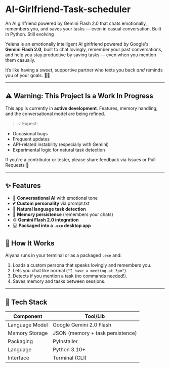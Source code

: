 # AI-Girlfriend-Task-scheduler
An AI girlfriend powered by Gemini Flash 2.0 that chats emotionally, remembers you, and saves your tasks — even in casual conversation. Built in Python. Still evolving

Yelena is an emotionally intelligent AI girlfriend powered by Google's **Gemini Flash 2.0**, built to chat lovingly, remember your past conversations, and help you stay productive by saving tasks — even when you mention them casually.

It’s like having a sweet, supportive partner who texts you back *and* reminds you of your goals. 💬📌

---

## ⚠️ Warning: This Project Is a Work In Progress

This app is currently in **active development**. Features, memory handling, and the conversational model are being refined.

> 💡 Expect:
- Occasional bugs
- Frequent updates
- API-related instability (especially with Gemini)
- Experimental logic for natural task detection

If you're a contributor or tester, please share feedback via Issues or Pull Requests 🙏

---

## ✨ Features

- 🧠 **Conversational AI** with emotional tone
- 💕 **Custom personality** via prompt.txt
- 📝 **Natural language task detection**
- 💾 **Memory persistence** (remembers your chats)
- ⚙️ **Gemini Flash 2.0 integration**
- 💻 **Packaged into a `.exe` desktop app**

## 🔧 How It Works

Aiyana runs in your terminal or as a packaged `.exe` and:

1. Loads a custom persona that speaks lovingly and remembers you.
2. Lets you chat like normal (`"I have a meeting at 3pm"`).
3. Detects if you mention a task (no commands needed!).
4. Saves memory and tasks between sessions.

---

## 🧱 Tech Stack

| Component        | Tool/Lib                         |
|------------------|----------------------------------|
| Language Model   | Google Gemini 2.0 Flash          |
| Memory Storage   | JSON (memory + task persistence) |
| Packaging        | PyInstaller                      |
| Language         | Python 3.10+                     |
| Interface        | Terminal (CLI)                   |
